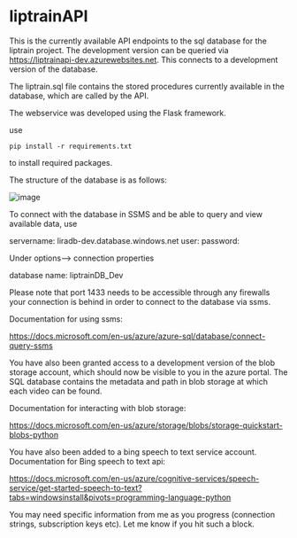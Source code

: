 # liptrainAPI

This is the currently available API endpoints to the sql database for the liptrain project. The development version can be queried via https://liptrainapi-dev.azurewebsites.net. This connects to a development version of the database.

The liptrain.sql file contains the stored procedures currently available in the database, which are called by the API. 

The webservice was developed using the Flask framework. 

use 
````
pip install -r requirements.txt 
````
to install required packages. 


The structure of the database is as follows: 

![image](https://user-images.githubusercontent.com/15605232/121098824-b048a380-c7c4-11eb-89f9-24ef5dcd7417.png)


To connect with the database in SSMS and be able to query and view available data, use 

servername: liradb-dev.database.windows.net
user:
password:

Under options--> connection properties 

database name: liptrainDB_Dev

Please note that port 1433 needs to be accessible through any firewalls your connection is behind in order to connect to the database via ssms.

Documentation for using ssms:

https://docs.microsoft.com/en-us/azure/azure-sql/database/connect-query-ssms


You have also been granted access to a development version of the blob storage account, which should now be visible to you in the azure portal. The SQL database contains the metadata and path in  blob storage at which each video can be found. 

Documentation for interacting with blob storage:

https://docs.microsoft.com/en-us/azure/storage/blobs/storage-quickstart-blobs-python

You have also been added to a bing speech to text service account. Documentation for Bing speech to text api:

https://docs.microsoft.com/en-us/azure/cognitive-services/speech-service/get-started-speech-to-text?tabs=windowsinstall&pivots=programming-language-python


You may need specific information from me as you progress (connection strings, subscription keys etc). Let me know if you hit such a block. 










